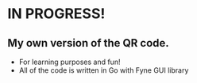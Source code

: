 # IN PROGRESS!
## My own version of the QR code.
 - For learning purposes and fun!
 - All of the code is written in Go with Fyne GUI library